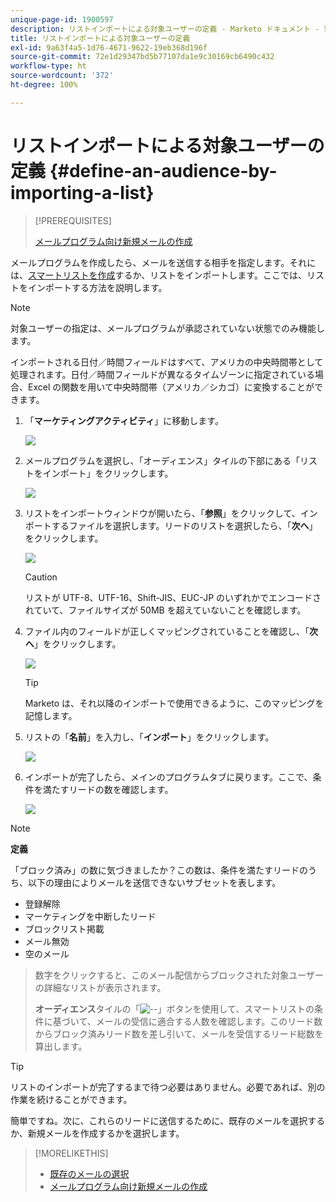 ```yaml
---
unique-page-id: 1900597
description: リストインポートによる対象ユーザーの定義 - Marketo ドキュメント - 製品ドキュメント
title: リストインポートによる対象ユーザーの定義
exl-id: 9a63f4a5-1d76-4671-9622-19eb368d196f
source-git-commit: 72e1d29347bd5b77107da1e9c30169cb6490c432
workflow-type: ht
source-wordcount: '372'
ht-degree: 100%

---
```


# リストインポートによる対象ユーザーの定義 {#define-an-audience-by-importing-a-list}

>[!PREREQUISITES]
>
>[メールプログラム向け新規メールの作成](/help/marketo/product-docs/email-marketing/email-programs/email-program-actions/create-an-email-for-an-email-program.md)

メールプログラムを作成したら、メールを送信する相手を指定します。それには、[スマートリストを作成](/help/marketo/product-docs/core-marketo-concepts/smart-lists-and-static-lists/creating-a-smart-list/create-a-smart-list.md)するか、リストをインポートします。ここでは、リストをインポートする方法を説明します。

>[!NOTE]
>
>対象ユーザーの指定は、メールプログラムが承認されていない状態でのみ機能します。
>
>インポートされる日付／時間フィールドはすべて、アメリカの中央時間帯として処理されます。日付／時間フィールドが異なるタイムゾーンに指定されている場合、Excel の関数を用いて中央時間帯（アメリカ／シカゴ）に変換することができます。

1. 「**マーケティングアクティビティ**」に移動します。

   ![](assets/login-marketing-activities-1.png)

1. メールプログラムを選択し、「オーディエンス」タイルの下部にある「リストをインポート」をクリックします。

   ![](assets/importlist.png)

1. リストをインポートウィンドウが開いたら、「**参照**」をクリックして、インポートするファイルを選択します。リードのリストを選択したら、「**次へ**」をクリックします。

   ![](assets/importlist1.png)

   >[!CAUTION]
   >
   >リストが UTF-8、UTF-16、Shift-JIS、EUC-JP のいずれかでエンコードされていて、ファイルサイズが 50MB を超えていないことを確認します。

1. ファイル内のフィールドが正しくマッピングされていることを確認し、「**次へ**」をクリックします。

   ![](assets/image2014-9-12-11-3a10-3a7.png)

   >[!TIP]
   >
   >Marketo は、それ以降のインポートで使用できるように、このマッピングを記憶します。

1. リストの「**名前**」を入力し、「**インポート**」をクリックします。

   ![](assets/image2014-9-12-11-3a10-3a13.png)

1. インポートが完了したら、メインのプログラムタブに戻ります。ここで、条件を満たすリードの数を確認します。

   ![](assets/myemailprogram-1.jpg)

>[!NOTE]
>
>**定義**
>
>「ブロック済み」の数に気づきましたか？この数は、条件を満たすリードのうち、以下の理由によりメールを送信できないサブセットを表します。
>
>* 登録解除
>* マーケティングを中断したリード
>* ブロックリスト掲載
>* メール無効
>* 空のメール

>
>数字をクリックすると、このメール配信からブロックされた対象ユーザーの詳細なリストが表示されます。
>
>**オーディエンス**&#x200B;タイルの「![--](assets/image2014-10-23-16-3a32-3a36-1.png)」ボタンを使用して、スマートリストの条件に基づいて、メールの受信に適合する人数を確認します。このリード数からブロック済みリード数を差し引いて、メールを受信するリード総数を算出します。

>[!TIP]
>
>リストのインポートが完了するまで待つ必要はありません。必要であれば、別の作業を続けることができます。

簡単ですね。次に、これらのリードに送信するために、既存のメールを選択するか、新規メールを作成するかを選択します。

>[!MORELIKETHIS]
>
>* [既存のメールの選択](/help/marketo/product-docs/email-marketing/email-programs/email-program-actions/choose-an-existing-email.md)
>* [メールプログラム向け新規メールの作成](/help/marketo/product-docs/email-marketing/email-programs/email-program-actions/create-an-email-for-an-email-program.md)

